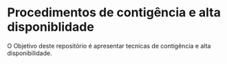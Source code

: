 # Procedimentos de contigência e alta disponiblidade

O Objetivo deste repositório é apresentar tecnicas de contigência e alta disponibilidade.

